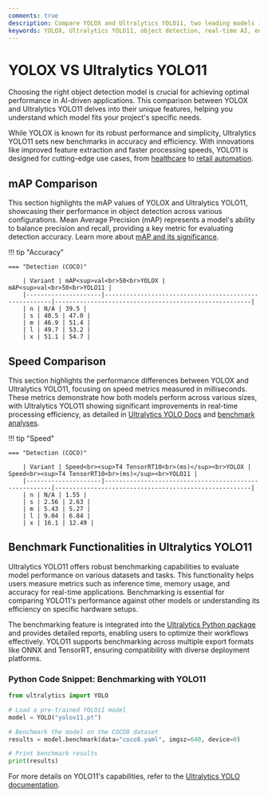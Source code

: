 ```yaml
---
comments: true
description: Compare YOLOX and Ultralytics YOLO11, two leading models in real-time object detection and computer vision. Discover how YOLO11 redefines efficiency and accuracy with cutting-edge advancements, making it ideal for edge AI and diverse applications, while YOLOX continues to offer robust performance in real-time AI tasks.
keywords: YOLOX, Ultralytics YOLO11, object detection, real-time AI, edge AI, computer vision, YOLO models, accuracy, efficiency
---
```


# YOLOX VS Ultralytics YOLO11

Choosing the right object detection model is crucial for achieving optimal performance in AI-driven applications. This comparison between YOLOX and Ultralytics YOLO11 delves into their unique features, helping you understand which model fits your project's specific needs.

While YOLOX is known for its robust performance and simplicity, Ultralytics YOLO11 sets new benchmarks in accuracy and efficiency. With innovations like improved feature extraction and faster processing speeds, YOLO11 is designed for cutting-edge use cases, from [healthcare](https://www.ultralytics.com/solutions/ai-in-healthcare) to [retail automation](https://www.ultralytics.com/blog/ai-for-smarter-retail-inventory-management).

## mAP Comparison

This section highlights the mAP values of YOLOX and Ultralytics YOLO11, showcasing their performance in object detection across various configurations. Mean Average Precision (mAP) represents a model's ability to balance precision and recall, providing a key metric for evaluating detection accuracy. Learn more about [mAP and its significance](https://www.ultralytics.com/glossary/mean-average-precision-map).

!!! tip "Accuracy"

    === "Detection (COCO)"

    	| Variant | mAP<sup>val<br>50<br>YOLOX | mAP<sup>val<br>50<br>YOLO11 |
    	|---------------------|-------------------------------------------------------|-------------------------------------------------------|
    	| n | N/A | 39.5 |
    	| s | 40.5 | 47.0 |
    	| m | 46.9 | 51.4 |
    	| l | 49.7 | 53.2 |
    	| x | 51.1 | 54.7 |

## Speed Comparison

This section highlights the performance differences between YOLOX and Ultralytics YOLO11, focusing on speed metrics measured in milliseconds. These metrics demonstrate how both models perform across various sizes, with Ultralytics YOLO11 showing significant improvements in real-time processing efficiency, as detailed in [Ultralytics YOLO Docs](https://docs.ultralytics.com/models/yolo11/) and [benchmark analyses](https://docs.ultralytics.com/reference/utils/benchmarks/).

!!! tip "Speed"

    === "Detection (COCO)"

    	| Variant | Speed<br><sup>T4 TensorRT10<br>(ms)</sup><br>YOLOX | Speed<br><sup>T4 TensorRT10<br>(ms)</sup><br>YOLO11 |
    	|---------------------|-------------------------------------------------------|-------------------------------------------------------|
    	| n | N/A | 1.55 |
    	| s | 2.56 | 2.63 |
    	| m | 5.43 | 5.27 |
    	| l | 9.04 | 6.84 |
    	| x | 16.1 | 12.49 |

## Benchmark Functionalities in Ultralytics YOLO11

Ultralytics YOLO11 offers robust benchmarking capabilities to evaluate model performance on various datasets and tasks. This functionality helps users measure metrics such as inference time, memory usage, and accuracy for real-time applications. Benchmarking is essential for comparing YOLO11's performance against other models or understanding its efficiency on specific hardware setups.

The benchmarking feature is integrated into the [Ultralytics Python package](https://pypi.org/project/ultralytics/) and provides detailed reports, enabling users to optimize their workflows effectively. YOLO11 supports benchmarking across multiple export formats like ONNX and TensorRT, ensuring compatibility with diverse deployment platforms.

### Python Code Snippet: Benchmarking with YOLO11

```python
from ultralytics import YOLO

# Load a pre-trained YOLO11 model
model = YOLO("yolov11.pt")

# Benchmark the model on the COCO8 dataset
results = model.benchmark(data="coco8.yaml", imgsz=640, device=0)

# Print benchmark results
print(results)
```

For more details on YOLO11's capabilities, refer to the [Ultralytics YOLO documentation](https://docs.ultralytics.com/guides/).
